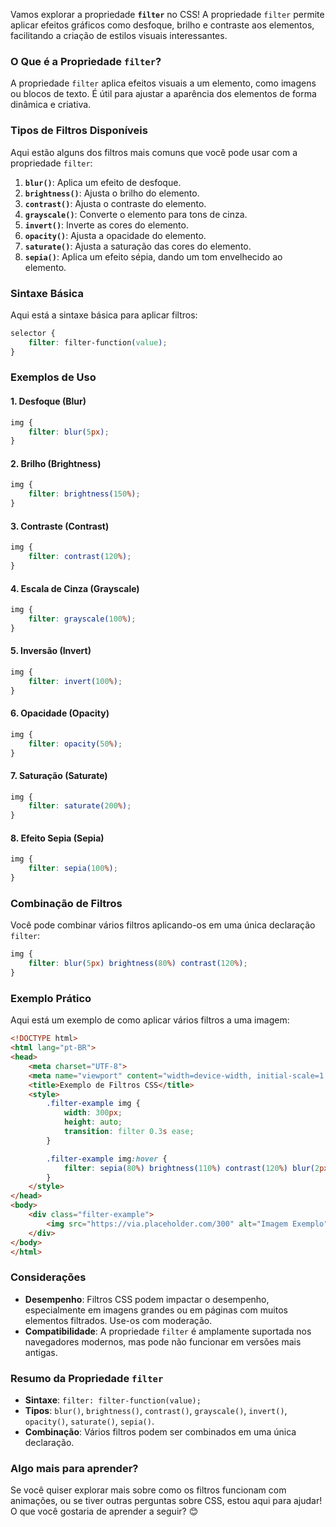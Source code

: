 Vamos explorar a propriedade **`filter`** no CSS! A propriedade `filter` permite aplicar efeitos gráficos como desfoque, brilho e contraste aos elementos, facilitando a criação de estilos visuais interessantes.

### O Que é a Propriedade `filter`?

A propriedade `filter` aplica efeitos visuais a um elemento, como imagens ou blocos de texto. É útil para ajustar a aparência dos elementos de forma dinâmica e criativa.

### Tipos de Filtros Disponíveis

Aqui estão alguns dos filtros mais comuns que você pode usar com a propriedade `filter`:

1. **`blur()`**: Aplica um efeito de desfoque.
2. **`brightness()`**: Ajusta o brilho do elemento.
3. **`contrast()`**: Ajusta o contraste do elemento.
4. **`grayscale()`**: Converte o elemento para tons de cinza.
5. **`invert()`**: Inverte as cores do elemento.
6. **`opacity()`**: Ajusta a opacidade do elemento.
7. **`saturate()`**: Ajusta a saturação das cores do elemento.
8. **`sepia()`**: Aplica um efeito sépia, dando um tom envelhecido ao elemento.

### Sintaxe Básica

Aqui está a sintaxe básica para aplicar filtros:

```css
selector {
    filter: filter-function(value);
}
```

### Exemplos de Uso

#### 1. **Desfoque (Blur)**

```css
img {
    filter: blur(5px);
}
```

#### 2. **Brilho (Brightness)**

```css
img {
    filter: brightness(150%);
}
```

#### 3. **Contraste (Contrast)**

```css
img {
    filter: contrast(120%);
}
```

#### 4. **Escala de Cinza (Grayscale)**

```css
img {
    filter: grayscale(100%);
}
```

#### 5. **Inversão (Invert)**

```css
img {
    filter: invert(100%);
}
```

#### 6. **Opacidade (Opacity)**

```css
img {
    filter: opacity(50%);
}
```

#### 7. **Saturação (Saturate)**

```css
img {
    filter: saturate(200%);
}
```

#### 8. **Efeito Sepia (Sepia)**

```css
img {
    filter: sepia(100%);
}
```

### Combinação de Filtros

Você pode combinar vários filtros aplicando-os em uma única declaração `filter`:

```css
img {
    filter: blur(5px) brightness(80%) contrast(120%);
}
```

### Exemplo Prático

Aqui está um exemplo de como aplicar vários filtros a uma imagem:

```html
<!DOCTYPE html>
<html lang="pt-BR">
<head>
    <meta charset="UTF-8">
    <meta name="viewport" content="width=device-width, initial-scale=1.0">
    <title>Exemplo de Filtros CSS</title>
    <style>
        .filter-example img {
            width: 300px;
            height: auto;
            transition: filter 0.3s ease;
        }

        .filter-example img:hover {
            filter: sepia(80%) brightness(110%) contrast(120%) blur(2px);
        }
    </style>
</head>
<body>
    <div class="filter-example">
        <img src="https://via.placeholder.com/300" alt="Imagem Exemplo">
    </div>
</body>
</html>
```

### Considerações

- **Desempenho**: Filtros CSS podem impactar o desempenho, especialmente em imagens grandes ou em páginas com muitos elementos filtrados. Use-os com moderação.
- **Compatibilidade**: A propriedade `filter` é amplamente suportada nos navegadores modernos, mas pode não funcionar em versões mais antigas.

### Resumo da Propriedade `filter`

- **Sintaxe**: `filter: filter-function(value);`
- **Tipos**: `blur()`, `brightness()`, `contrast()`, `grayscale()`, `invert()`, `opacity()`, `saturate()`, `sepia()`.
- **Combinação**: Vários filtros podem ser combinados em uma única declaração.

### Algo mais para aprender?

Se você quiser explorar mais sobre como os filtros funcionam com animações, ou se tiver outras perguntas sobre CSS, estou aqui para ajudar! O que você gostaria de aprender a seguir? 😊